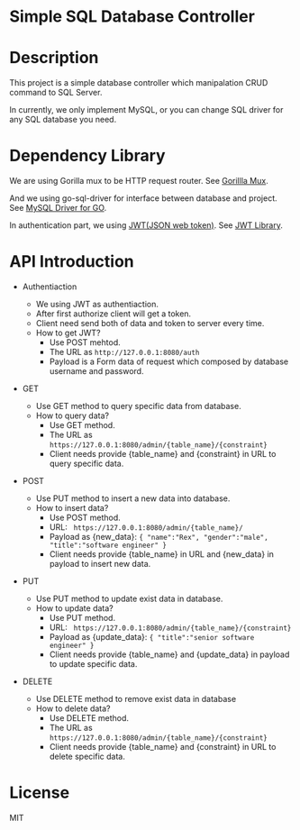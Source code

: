 # Simple SQL Database Controller
# Description
This project is a simple database controller which manipalation CRUD command to SQL Server.

In currently, we only implement MySQL, or you can change SQL driver for any SQL database you need.

# Dependency Library
We are using Gorilla mux to be HTTP request router.
See [Gorillla Mux](https://github.com/gorilla/mux).

And we using go-sql-driver for interface between database and project.
See [MySQL Driver for GO](https://github.com/go-sql-driver/mysql).

In authentication part, we using [JWT(JSON web token)](https://jwt.io/introduction/).
See [JWT Library](https://github.com/robbert229/jwt).

# API Introduction
- Authentiaction
  - We using JWT as authentiaction.
  - After first authorize client will get a token.
  - Client need send both of data and token to server every time.
  - How to get JWT?
    - Use POST mehtod.
    - The URL as ``` http://127.0.0.1:8080/auth ```
    - Payload is a Form data of request which composed by database username and password.
    
- GET
  - Use GET method to query specific data from database.
  - How to query data?
    - Use GET method.
    - The URL as ``` https://127.0.0.1:8080/admin/{table_name}/{constraint} ```
    - Client needs provide {table_name} and {constraint} in URL to query specific data.
  
- POST
  - Use PUT method to insert a new data into database.
  - How to insert data?
    - Use POST method.
    - URL: ``` https://127.0.0.1:8080/admin/{table_name}/```
    - Payload as {new_data}: ``` { "name":"Rex", "gender":"male", "title":"software engineer" } ```
    - Client needs provide {table_name} in URL and {new_data} in payload to insert new data.

- PUT
  - Use PUT method to update exist data in database.
  - How to update data?
    - Use PUT method.
    - URL: ``` https://127.0.0.1:8080/admin/{table_name}/{constraint}```
    - Payload as {update_data}: ``` { "title":"senior software engineer" } ```
    - Client needs provide {table_name} and {update_data} in payload to update specific data.


- DELETE
  - Use DELETE method to remove exist data in database
  - How to delete data?
      - Use DELETE method.
      - The URL as ``` https://127.0.0.1:8080/admin/{table_name}/{constraint} ```
      - Client needs provide {table_name} and {constraint} in URL to delete specific data.
 
# License
MIT
